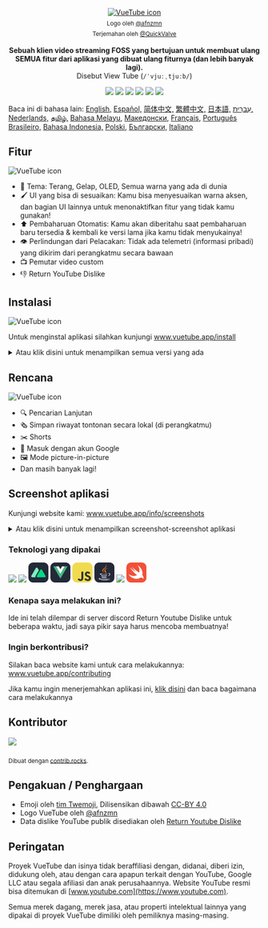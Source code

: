 <p align="center">
  <a href="https://vuetube.app/">
    <img src="https://cdn.discordapp.com/attachments/751596360108605500/980418672331988992/VueTube_Dark.svg" alt="VueTube icon" width="500"/>
  </a>
  </br>
  <sub>Logo oleh <a href="https://github.com/afnzmn">@afnzmn</a></sub></br>
  <sub>Terjemahan oleh <a href="https://github.com/QuickValve">@QuickValve</a></sub>
  </br>
  </br>
<strong>Sebuah klien video streaming FOSS yang bertujuan untuk membuat ulang SEMUA fitur dari aplikasi yang dibuat ulang fiturnya (dan lebih banyak lagi).</strong>
</br>
Disebut View Tube (<code>/ˈvjuːˌtjuːb/</code>)
</p>

<p align="center">
  <a href="https://github.com/VueTubeApp/VueTube/blob/main/LICENSE" alt="License"><img src="https://img.shields.io/github/license/VueTubeApp/VueTube"></img></a>
  <a href="https://github.com/VueTubeApp/VueTube/actions/workflows/ci.yml" alt="CI"><img src="https://github.com/VueTubeApp/VueTube/actions/workflows/ci.yml/badge.svg"></img></a>
  <a href="https://reddit.com/r/vuetube" alt="Reddit"><img src="https://img.shields.io/reddit/subreddit-subscribers/vuetube?label=r%2FVuetube&logo=reddit&logoColor=white"></img></a>
  <a href="https://t.me/VueTube" alt="Telegram"><img src="https://img.shields.io/endpoint?label=VueTube&url=https%3A%2F%2Ftelegram-badge-4mbpu8e0fit4.runkit.sh%2F%3Furl%3Dhttps%3A%2F%2Ft.me%2FVuetube"></img></a>
  <a href="https://discord.gg/7P8KJrdd5W" alt="Discord"><img src="https://img.shields.io/discord/946587366242533377?label=Discord&style=flat&logo=discord&logoColor=white"></img></a>
  <a href="https://twitter.com/VueTubeApp" alt="Twitter"><img src="https://img.shields.io/twitter/follow/VueTubeApp?label=Follow&style=flat&logo=twitter"></img></a>
</p>

Baca ini di bahasa lain: [English,](readme.md) [Español,](readme.es.md) [简体中文,](readme.zh-hans.md) [繁體中文,](readme.zh-hant.md) [日本語,](readme.ja.md) [עִברִית,](readme.he.md) [Nederlands,](readme.nl.md) [தமிழ்,](readme.ta.md) [Bahasa Melayu,](readme.ms.md) [Македонски,](readme.mk.md) [Français,](readme.fr.md) [Português Brasileiro,](readme.pt-br.md) [Bahasa Indonesia,](readme.id.md) [Polski,](readme.pl.md) [Български,](readme.bg.md) [Italiano](readme.it.md)

## Fitur

<img src="./resources/readme-id/Features.id.svg" alt="VueTube icon" height="100"/>

- 🎨 Tema: Terang, Gelap, OLED, Semua warna yang ada di dunia
- 🖌️ UI yang bisa di sesuaikan: Kamu bisa menyesuaikan warna aksen, dan bagian UI lainnya untuk menonaktifkan fitur yang tidak kamu gunakan!
- ⬆️ Pembaharuan Otomatis: Kamu akan diberitahu saat pembaharuan baru tersedia & kembali ke versi lama jika kamu tidak menyukainya!
- 👁️ Perlindungan dari Pelacakan: Tidak ada telemetri (informasi pribadi) yang dikirim dari perangkatmu secara bawaan
- 📺 Pemutar video custom
- 👎 Return YouTube Dislike

## Instalasi

<img src="./resources/readme-id/Install.id.svg" alt="VueTube icon" height="100"/>

Untuk menginstal aplikasi silahkan kunjungi www.vuetube.app/install

<details>
  <summary>Atau klik disini untuk menampilkan semua versi yang ada</summary>
<br />

### Android

| <a href=https://nightly.link/VueTubeApp/VueTube/workflows/ci/main/android.zip><img id="im" width="200" src=./resources/getunstable.png></a> | <a href=https://github.com/VueTubeApp/VueTube/releases/download/0.2/VueTube-Canary-June-15-2022.apk><img id="im" width="200" src=./resources/getcanary.png></a> | <a href=https://vuetube.app/install><img id="im" width="200" src=./resources/getstable.png></a> |
| ------------------------------------------------------------------------------------------------------------------------------------------- | --------------------------------------------------------------------------------------------------------------------------------------------------------------- | ----------------------------------------------------------------------------------------------- |
| Banyak bug, tetapi akses awal ke fitur baru                                                                                                 | Lebih sedikit bug dari unstable, sedikit lebih banyak fitur dari stable                                                                                         | Belum tersedia sampai aplikasi dikembangkan lebih jauh                                          |

### iOS

| <a href=https://nightly.link/VueTubeApp/VueTube/workflows/ci/main/iOS.zip><img id="im" width="200" src=./resources/getunstable.png></a> | <a href=https://cdn.discordapp.com/attachments/949908267855921163/972164558930198528/VueTube-Canary-May-6-2022.ipa><img id="im" width="200" src=./resources/getcanary.png></a> | <a href=https://vuetube.app/install><img id="im" width="200" src=./resources/getstable.png></a> |
| --------------------------------------------------------------------------------------------------------------------------------------- | ------------------------------------------------------------------------------------------------------------------------------------------------------------------------------ | ----------------------------------------------------------------------------------------------- |
| Banyak bug, tetapi akses awal ke fitur baru                                                                                             | Lebih sedikit bug dari unstable, sedikit lebih banyak fitur dari stable                                                                                                        | Belum tersedia sampai aplikasi dikembangkan lebih jauh                                          |

</details>

## Rencana

<img src="./resources/readme-id/Plans.id.svg" alt="VueTube icon" height="100"/>

- 🔍 Pencarian Lanjutan
- 🗞️ Simpan riwayat tontonan secara lokal (di perangkatmu)
- ✂️ Shorts
- 🧑 Masuk dengan akun Google
- 🖼️ Mode picture-in-picture
- Dan masih banyak lagi!

## Screenshot aplikasi

Kunjungi website kami: www.vuetube.app/info/screenshots

<details>
  <summary> Atau klik disini untuk menampilkan screenshot-screenshot aplikasi </summary>
<br />
  
<img src="https://vuetube.app/wtch.png" width="400">
<img src="https://vuetube.app/stng.png" width="400">
<img src="https://vuetube.app/srch.png" width="400">
     
</details>

### Teknologi yang dipakai

<a href="https://capacitorjs.com/solution/vue"><img src="https://cdn.discordapp.com/attachments/953538236716814356/955694368742834176/Capacitator-Dark.svg" height=40/></a> <a href="https://vuetifyjs.com/"><img src="https://cdn.discordapp.com/attachments/810799100940255260/973719873467342908/Vuetify-Dark.svg" height=40/></a> <a href="https://nuxtjs.org/"><img src="https://github.com/tandpfun/skill-icons/raw/main/icons/NuxtJS-Dark.svg" height=40/></a> <a href="https://vuejs.org/"><img src="https://github.com/tandpfun/skill-icons/raw/main/icons/VueJS-Dark.svg" height=40/></a> <a href="https://javascript.com/"><img src="https://github.com/tandpfun/skill-icons/raw/main/icons/JavaScript.svg" height=40/></a> <a href="https://java.com/"><img src="https://github.com/tandpfun/skill-icons/raw/main/icons/Java-Dark.svg" height=40/></a> <a href="https://gradle.com/"><img src="https://cdn.discordapp.com/attachments/810799100940255260/955691550560636958/Gradle.svg" height=40/></a> <a href="https://developer.apple.com/swift/"><img src="https://github.com/tandpfun/skill-icons/raw/main/icons/Swift.svg" height=40/></a>

### Kenapa saya melakukan ini?

Ide ini telah dilempar di server discord Return Youtube Dislike untuk beberapa waktu, jadi saya pikir saya harus mencoba membuatnya!

### Ingin berkontribusi?

Silakan baca website kami untuk cara melakukannya: www.vuetube.app/contributing

Jika kamu ingin menerjemahkan aplikasi ini, [klik disini](/NUXT/plugins/languages) dan baca bagaimana cara melakukannya

## Kontributor

<a href="https://github.com/VueTubeApp/VueTube/graphs/contributors">
  <img src="https://contrib.rocks/image?repo=VueTubeApp/VueTube" />
</a>

<sub>Dibuat dengan [contrib.rocks](https://contrib.rocks). </sub>

## Pengakuan / Penghargaan

- Emoji oleh [tim Twemoji](https://twemoji.twitter.com/), Dilisensikan dibawah [CC-BY 4.0](https://creativecommons.org/licenses/by/4.0/)
- Logo VueTube oleh [@afnzmn](https://github.com/afnzmn)
- Data dislike YouTube publik disediakan oleh [Return Youtube Dislike](https://returnyoutubedislike.com)

## Peringatan

Proyek VueTube dan isinya tidak beraffiliasi dengan, didanai, diberi izin, didukung oleh, atau dengan cara apapun terkait dengan YouTube, Google LLC atau segala afiliasi dan anak perusahaannya. Website YouTube resmi bisa ditemukan di [www.youtube.com](https://www.youtube.com).

Semua merek dagang, merek jasa, atau properti intelektual lainnya yang dipakai di proyek VueTube dimiliki oleh pemiliknya masing-masing.
